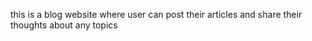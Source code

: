 this is a blog website where user can post their articles and share their thoughts about any topics
